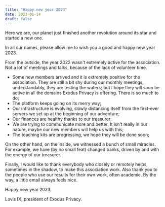 ```yaml
---
title: "Happy new year 2023"
date: 2023-01-14
draft: false
---
```


Here we are, our planet just finished another revolution around its star and started a new one.

In all our names, please allow me to wish you a good and happy new year 2023.

From the outside, the year 2022 wasn't extremely active for the association.
Not a lot of meetings and talks, because of the lack of volunteer time.

- Some new members arrived and it is extremely positive for the association. They are still a bit shy during our monthly meetings, understandably, they are testing the waters; but I hope they will soon be active in all the domains Exodus Privacy is offering. There is so much to do;
- The platform keeps going on its merry way;
- Our infrastructure is evolving, slowly distancing itself from the first-ever servers we set up at the beginning of our adventure;
- Our finances are healthy thanks to our treasurer;
- We are trying to communicate more and better. It isn't really in our nature, maybe our new members will help us with this;
- The teaching kits are progressing, we hope they will be done soon;

On the other hand, on the inside, we witnessed a bunch of small miracles. For example, we have (by no small feat) changed banks, driven by and with the energy of our treasurer.

Finally, I would like to thank everybody who closely or remotely helps, sometimes in the shadow, to make this association work. Also thank you to the people who use our results for their own work, often academic. By the way, a little email always feels nice.

Happy new year 2023.

Lovis IX, president of Exodus Privacy.
